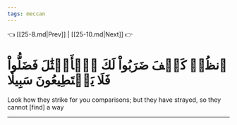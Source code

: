 ```yaml
---
tags: meccan
---
```


👈 [[25-8.md|Prev]] | [[25-10.md|Next]] 👉

# ٱنظُرۡ كَيۡفَ ضَرَبُواْ لَكَ ٱلۡأَمۡثَٰلَ فَضَلُّواْ فَلَا يَسۡتَطِيعُونَ سَبِيلٗا

Look how they strike for you comparisons; but they have strayed, so they cannot [find] a way

---

